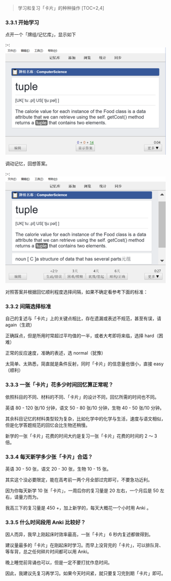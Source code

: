 
> 学习和复习「卡片」的种种操作
[TOC=2,4]
### 3.3.1 开始学习

点开一个「牌组/记忆库」，显示如下

:-: ![](../.gitbook/assets/tim-jie-tu-20180912103002.png)

调动记忆，回想答案。

:-: ![](../.gitbook/assets/tim-jie-tu-20180912103021.png)

  
对照答案并根据回忆顺利程度选择间隔，如果不确定看参考下面的标准：

### 3.3.2 间隔选择标准

自己的复述与「卡片」上的关键点相比，存在遗漏或表述不规范，甚至有误，请 again（生疏）

正确踩点，但是所用时常超过平均值的一半，或者大考即将来临，选择 hard（困难）

正常的反应速度，准确的表述，选 normal（犹豫）

太简单、太熟悉，简直就是条件反射，同时「卡片」的信息量也很小，直接 easy（顺利）

### 3.3.3 一张「卡片」花多少时间回忆算正常呢？

依照科目的不同、材料的不同、「卡片」的设计不同，回忆所需的时间也不同。

英语 80 - 120 张/10 分钟，语文 50 - 80 张/10 分钟，生物 40 - 50 张/10 分钟。

其余科目记忆的材料类型较为复杂，比如化学中的化学与生活，速度与语文相似，但是化学答题规范的回忆会比生物还稍慢。

新学的一张「卡片」花费的时间大约是复习一张「卡片」花费的时间的 2 ～ 3 倍。

### 3.3.4 每天新学多少张「卡片」合适？

英语 30 - 50 张，语文 20 - 30 张，生物 10 - 15 张。

其实这个没必要限定，能在高考前一两个月全部过完即可，不要急功近利。

因为你每天新学 10 张「卡片」，一周后你的复习量是 20 左右，一个月后是 50 左右，请量力而为。

我高三下的复习量是 450 +，加上新学的，每天大概花一个小时用 Anki 。

### 3.3.5 什么时间段用 Anki 比较好？

因人而异，我早上刚起床时效率最高，一张「卡片」 6 秒内复述都做得到。

建议量最多的「卡片」在刚起床时学习。而早上没背完的「卡片」，可以排队背、等车背，总之任何碎片时间都可以用 Anki。

晚上睡觉前背诵也可以，但是一定不要打扰作息时间。

因此，我建议先复习再学习。如果今天时间紧，就只要复习完到期「卡片」即可。

